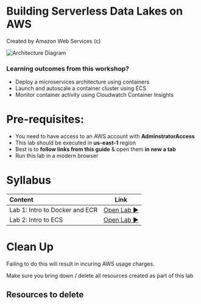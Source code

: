 # Building Serverless Data Lakes on AWS
Created by Amazon Web Services (c)

![Architecture Diagram](./img/unnik-techfest-2019-lab-architecture.png)

### Learning outcomes from this workshop?
* Deploy a microservices architecture using containers
* Launch and autoscale a container cluster using ECS
* Monitor container activity using Cloudwatch Container Insights 

# Pre-requisites:  
* You need to have access to an AWS account with **AdminstratorAccess**
* This lab should be executed in **us-east-1** region
* Best is to **follow links from this  guide** & open them **in new a tab**
* Run this lab in a modern browser

# Syllabus

|Content| Link|
|:-----|:--:|
|Lab 1: Intro to Docker and ECR |[Open Lab :arrow_forward:](./lab1)|
|Lab 2: Intro to ECS |[Open Lab :arrow_forward:](./lab2)|

# Clean Up

Failing to do this will result in incuring AWS usage charges.

Make sure you bring down / delete all resources created as part of this lab

## Resources to delete
